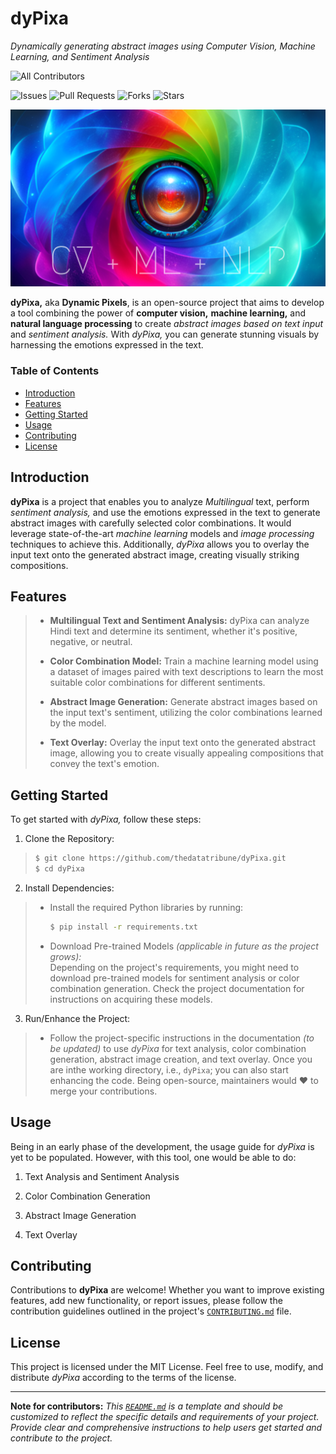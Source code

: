 # dyPixa

_Dynamically generating abstract images using Computer Vision, Machine Learning, and Sentiment Analysis_  

<!-- ALL-CONTRIBUTORS-BADGE:START - Do not remove or modify this section -->
![All Contributors](https://img.shields.io/github/contributors/thedatatribune/dyPixa?style=for-the-badge)
<!-- ALL-CONTRIBUTORS-BADGE:END -->  
  
![Issues](https://img.shields.io/github/issues/thedatatribune/dyPixa?style=for-the-badge)
![Pull Requests](https://img.shields.io/github/issues-pr/thedatatribune/dyPixa?style=for-the-badge)
![Forks](https://img.shields.io/github/forks/thedatatribune/dyPixa?style=for-the-badge)
![Stars](https://img.shields.io/github/stars/thedatatribune/dyPixa?style=for-the-badge)


![dyPixa Header](assets/img/banner.png)  

**dyPixa,** aka **Dynamic Pixels**, is an open-source project that aims to develop a tool combining the power of **computer vision,** **machine learning,** and **natural language processing** to create _abstract images based on text input_ and _sentiment analysis._ With _dyPixa,_ you can generate stunning visuals by harnessing the emotions expressed in the text.  

### Table of Contents  

- [Introduction](#introduction)
- [Features](#features)
- [Getting Started](#getting-started)
- [Usage](#usage)
- [Contributing](#contributing)
- [License](#license)

## Introduction

**dyPixa** is a project that enables you to analyze _Multilingual_ text, perform _sentiment analysis,_ and use the emotions expressed in the text to generate abstract images with carefully selected color combinations. It would leverage state-of-the-art _machine learning_ models and _image processing_ techniques to achieve this. Additionally, _dyPixa_ allows you to overlay the input text onto the generated abstract image, creating visually striking compositions.  

## Features

> * **Multilingual Text and Sentiment Analysis:** dyPixa can analyze Hindi text and determine its sentiment, whether it's positive, negative, or neutral.  
>  
> * **Color Combination Model:** Train a machine learning model using a dataset of images paired with text descriptions to learn the most suitable color combinations for different sentiments.  
>  
> * **Abstract Image Generation:** Generate abstract images based on the input text's sentiment, utilizing the color combinations learned by the model.  
>  
> * **Text Overlay:** Overlay the input text onto the generated abstract image, allowing you to create visually appealing compositions that convey the text's emotion.  

## Getting Started

To get started with _dyPixa,_ follow these steps:  

1. Clone the Repository:  
> 
> ```sh
> $ git clone https://github.com/thedatatribune/dyPixa.git  
> $ cd dyPixa  
> ```  

2. Install Dependencies:  
> - Install the required Python libraries by running:  
>   ```sh
>   $ pip install -r requirements.txt
>   ```  
> - Download Pre-trained Models _(applicable in future as the project grows):_  
> Depending on the project's requirements, you might need to download pre-trained models for sentiment analysis or color combination generation. Check the project documentation for instructions on acquiring these models.  

3. Run/Enhance the Project:  
> - Follow the project-specific instructions in the documentation _(to be updated)_ to use _dyPixa_ for text analysis, color combination generation, abstract image creation, and text overlay. Once you are inthe working directory, i.e., `dyPixa`; you can also start enhancing the code. Being open-source, maintainers would :heart: to merge your contributions.  

## Usage

Being in an early phase of the development, the usage guide for _dyPixa_ is yet to be populated. However, with this tool, one would be able to do:  

1. Text Analysis and Sentiment Analysis  
<!-- - Use the provided functions to analyze Hindi text and determine its sentiment. -->

2. Color Combination Generation  
<!-- - Train or use pre-trained models to generate color combinations based on sentiment. -->

3. Abstract Image Generation  
<!-- - Utilize the color combinations to create abstract images representing the input text's emotion. -->

4. Text Overlay  
<!-- - Overlay the input text onto the generated abstract image using provided functions. -->

<!-- For more detailed usage instructions, refer to the project documentation. -->

## Contributing

Contributions to **dyPixa** are welcome! Whether you want to improve existing features, add new functionality, or report issues, please follow the contribution guidelines outlined in the project's [`CONTRIBUTING.md`](https://github.com/thedatatribune/dyPixa/blob/main/CONTRIBUTING.md) file.

## License

This project is licensed under the MIT License. Feel free to use, modify, and distribute _dyPixa_ according to the terms of the license.  

---

**Note for contributors:** _This [`README.md`](README.md) is a template and should be customized to reflect the specific details and requirements of your project. Provide clear and comprehensive instructions to help users get started and contribute to the project._  
